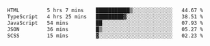<!--START_SECTION:waka-->

```txt
HTML         5 hrs 7 mins    ███████████▒░░░░░░░░░░░░░   44.67 %
TypeScript   4 hrs 25 mins   █████████▓░░░░░░░░░░░░░░░   38.51 %
JavaScript   54 mins         ██░░░░░░░░░░░░░░░░░░░░░░░   07.93 %
JSON         36 mins         █▒░░░░░░░░░░░░░░░░░░░░░░░   05.27 %
SCSS         15 mins         ▓░░░░░░░░░░░░░░░░░░░░░░░░   02.23 %
```

<!--END_SECTION:waka-->
